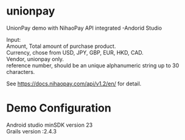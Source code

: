 # unionpay
UnionPay demo with NihaoPay API integrated -Andorid Studio <br />

Input: <br />
Amount, Total amount of purchase product.<br />
Currency, chose from USD, JPY, GBP, EUR, HKD, CAD.<br />
Vendor, unionpay only. <br />
reference number, should be an unique alphanumeric string up to 30 characters.<br />

See https://docs.nihaopay.com/api/v1.2/en/ for detail.

# Demo Configuration
Android studio minSDK version 23<br />
Grails version :2.4.3
